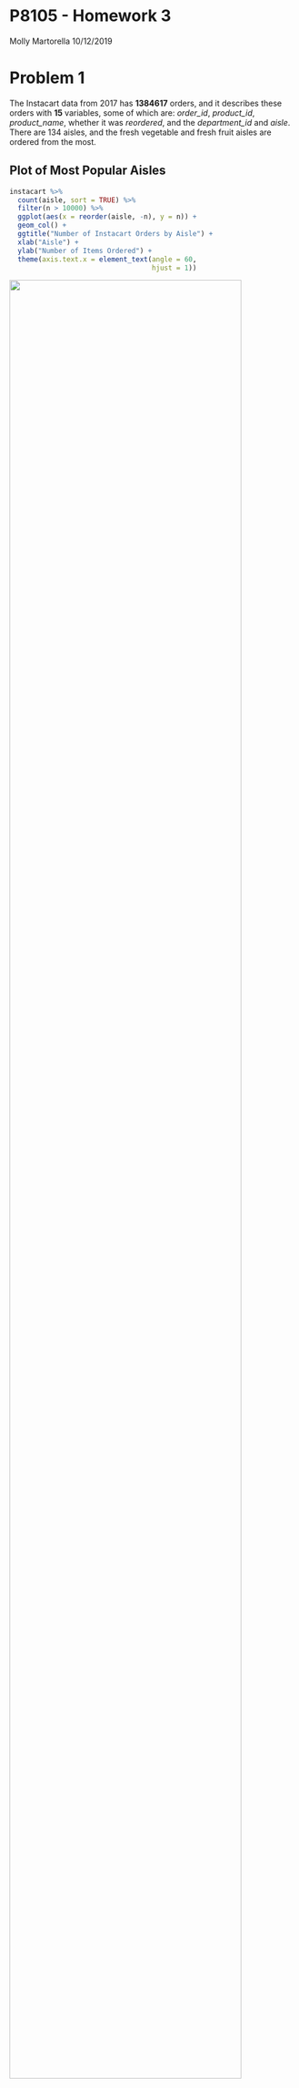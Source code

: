 P8105 - Homework 3
================
Molly Martorella
10/12/2019

# Problem 1

The Instacart data from 2017 has **1384617** orders, and it describes
these orders with **15** variables, some of which are: *order\_id*,
*product\_id*, *product\_name*, whether it was *reordered*, and the
*department\_id* and *aisle*. There are 134 aisles, and the fresh
vegetable and fresh fruit aisles are ordered from the most.

## Plot of Most Popular Aisles

``` r
instacart %>% 
  count(aisle, sort = TRUE) %>% 
  filter(n > 10000) %>% 
  ggplot(aes(x = reorder(aisle, -n), y = n)) +
  geom_col() +
  ggtitle("Number of Instacart Orders by Aisle") +
  xlab("Aisle") +
  ylab("Number of Items Ordered") +
  theme(axis.text.x = element_text(angle = 60, 
                                   hjust = 1))
```

<img src="p8105_hw3_mem2331_files/figure-gfm/unnamed-chunk-2-1.png" width="90%" />

## Three most popular items from select aisles

The number of times the three most popular items in each of the aisles
“baking ingredients”, “dog food care”, and “packaged vegetables
fruits” are ordered is presented in the following table:

``` r
instacart %>% 
  filter(aisle %in% c("baking ingredients", 
                    "dog food care", 
                    "packaged vegetables fruits")) %>% 
  group_by(aisle) %>% 
  count(product_name, sort = TRUE) %>% 
  filter(min_rank(desc(n)) <= 3) %>% 
  pivot_wider(names_from = aisle,
              values_from = n) %>% 
  knitr::kable()
```

| product\_name                                 | packaged vegetables fruits | baking ingredients | dog food care |
| :-------------------------------------------- | -------------------------: | -----------------: | ------------: |
| Organic Baby Spinach                          |                       9784 |                    |               |
| Organic Raspberries                           |                       5546 |                    |               |
| Organic Blueberries                           |                       4966 |                    |               |
| Light Brown Sugar                             |                            |                499 |               |
| Pure Baking Soda                              |                            |                387 |               |
| Cane Sugar                                    |                            |                336 |               |
| Snack Sticks Chicken & Rice Recipe Dog Treats |                            |                    |            30 |
| Organix Chicken & Brown Rice Recipe           |                            |                    |            28 |
| Small Dog Biscuits                            |                            |                    |            26 |

## Ordering Day/Time of Pink Lady Apples vs Coffee Ice Cream

The following is a table showing the mean hour of the day per each day
of the week that Pink Lady Apples and Coffee Ice Cream are ordered.

``` r
instacart %>% 
  filter(product_name %in% c("Pink Lady Apples",
                           "Coffee Ice Cream")) %>% 
  group_by(product_name, order_dow) %>% 
  mutate(mean_hour = mean(order_hour_of_day)) %>% 
  select(c(product_name, 
           order_dow, 
           mean_hour)) %>%
  distinct() %>% 
  pivot_wider(names_from = order_dow, 
              values_from = mean_hour) %>% 
  rename(Monday = '0',
         Tuesday = '1',
         Wednesday = '2',
         Thursday = '3',
         Friday = '4',
         Saturday = '5',
         Sunday = '6') %>%
  select(product_name, 
         Monday, 
         Tuesday, 
         Wednesday, 
         Thursday, 
         Friday, 
         Saturday, 
         Sunday) %>% 
  knitr::kable(digits = 1)
```

| product\_name    | Monday | Tuesday | Wednesday | Thursday | Friday | Saturday | Sunday |
| :--------------- | -----: | ------: | --------: | -------: | -----: | -------: | -----: |
| Pink Lady Apples |   13.4 |    11.4 |      11.7 |     14.2 |   11.6 |     12.8 |   11.9 |
| Coffee Ice Cream |   13.8 |    14.3 |      15.4 |     15.3 |   15.2 |     12.3 |   13.8 |

# Problem 2

Cleaning the data:

``` r
data("brfss_smart2010")

brfss_smart2010 <-
  brfss_smart2010 %>%
  janitor::clean_names() %>%
  filter(topic == "Overall Health") %>% 
  mutate(response = recode(response, "Very good" = "Very_good"),
         response = factor(response, 
                           levels = c("Poor", 
                                      "Fair", 
                                      "Good", 
                                      "Very_good", 
                                      "Excellent")))
```

# Q1

In 2002, which states were observed at 7 or more locations? What about
in 2010?

``` r
brfss_smart2010 %>% 
  filter(year %in% c(2002, 2010)) %>% 
  select(year,
         locationabbr,
         locationdesc,
         geo_location) %>% 
  distinct() %>%
  group_by(locationabbr, 
           year) %>% 
  count() %>% 
  filter(n > 7) %>% 
  pivot_wider(names_from = year, 
              values_from = n) %>% 
  knitr::kable()  
```

| locationabbr | 2010 | 2002 |
| :----------- | ---: | ---: |
| CA           |   12 |      |
| FL           |   41 |      |
| MA           |    9 |    8 |
| MD           |   12 |      |
| NC           |   12 |      |
| NE           |   10 |      |
| NJ           |   19 |    8 |
| NY           |    9 |      |
| OH           |    8 |      |
| PA           |      |   10 |
| TX           |   16 |      |
| WA           |   10 |      |

In 2002, only MA, NJ, and PA had 7 or more locations where observations
were made for the study. In 2010 the number of states with more than 7
observations increased to 12 total states, including: CA, FL, MA, MD,
NC, NE, NJ, NY, OH, TX, and WA. Interestingly, despite having more than
7 locations in 2002, PA had fewer than 7 locations in 2010.

# Q2

Mean data value of excellent responses from each state over the years
2002-2010:

``` r
brfss_smart2010 %>%
  filter(response == "Excellent") %>%
  select(year, 
         locationabbr, 
         response, 
         data_value) %>%
  group_by(year, 
           locationabbr) %>% 
  summarise(state_mean = mean(data_value, na.rm = TRUE)) %>% 
  ggplot(aes(x = year, 
             y = state_mean, 
             color = locationabbr)) +
  geom_line() +
  ggtitle("Mean Data Value per State from 2002-2010") +
  ylab("Mean Data Value") +
  scale_color_discrete()
```

<img src="p8105_hw3_mem2331_files/figure-gfm/unnamed-chunk-7-1.png" width="90%" />

Of all the states, West Virginia has the lowest prevalence of
“Excellent” responses. This likely reflects reduced access to
hospitals due to how rural and impoverished communities in West Virginia
are, and this would result in both worse health outcomes as well as
lower overall enrollment in research studies.

Overall, the data appears to be downward trending, but it is likely this
is due to the increased amount of data available from more locations in
the 2010 data set compared to 2002. It is possible the values are
approaching the true population mean, but this would have to be
investigated more closely on a state by state level across all response
groups and accounting for differences in sample size.

# Q3

Plot showing the distribution of data\_value for responses (“Poor” to
“Excellent”) among locations in NY State for the years 2006 and 2010.

``` r
brfss_smart2010 %>% 
  filter(locationabbr == "NY",
         year %in% c(2006, 2010)) %>% 
  select(year, 
         locationabbr,
         locationdesc,
         response, 
         data_value) %>% 
  mutate(NYC_county = locationdesc) %>% 
  ggplot(aes(x = response, 
             y = data_value, 
             color = NYC_county, 
             group = NYC_county)) +
  geom_point() +
  geom_line() +
  theme(axis.text.x = element_text(angle = 50, 
                                   hjust = 1)) +
  xlab("Response") +
  ylab("Data Value") +
  facet_grid(~year)
```

<img src="p8105_hw3_mem2331_files/figure-gfm/unnamed-chunk-8-1.png" width="90%" />

The Bronx, Queens, and King county all appear to have more “Good”
responses and fewer “Very Good” and “Excellent” responses. This is
again, likely a reflection of impoverished communities and communities
with higher immigrant populations and thus lower access to regular
health care evaluations and ability to pay for treatments. This is
supported by the fact that Westchester County and New York County
consistently have the highest number of “Very Good” and “Excellent”
responses. (Googling median income in Westchester and New York counties
shows ~85-90k, whereas Bronx County is ~35k).

## Problem 3

Cleaning the data:

``` r
activity <- read_csv(file = "data/accel_data.csv") %>% 
  janitor::clean_names() %>% 
  pivot_longer(cols = activity_1:activity_1440, 
               names_to = "minute", 
               values_to = "activities") 
```

    ## Parsed with column specification:
    ## cols(
    ##   .default = col_double(),
    ##   day = col_character()
    ## )

    ## See spec(...) for full column specifications.

``` r
activity <- 
  activity %>% 
  mutate(minute = gsub("activity_", 
                       "", 
                       pull(activity, minute)),
         activities = as.numeric(activities),
         day = factor(day, levels = c("Sunday",
                                      "Monday", 
                                      "Tuesday", 
                                      "Wednesday", 
                                      "Thursday", 
                                      "Friday",
                                      "Saturday")),
         weekday = as.character(day %in% c("Monday", 
                                           "Tuesday", 
                                           "Wednesday", 
                                           "Thursday", 
                                           "Friday")),
         weekday = recode(weekday, 
                          "TRUE" = "weekday", 
                          "FALSE" = "weekend")) %>% 
  select(week, day_id, day, weekday, everything())
```

The final data set, *activity*, contains 5 weeks of accelerometer data
from a 65 year old male with a bmi of 25. Variables include week (values
1-5), day\_id (values 1-35), the day of the week, whether it’s a weekend
or weekday, the minute of the day the activity level was recorded
(values 1-1440), and the number of activities recorded in that minute.
It contains 50400 observations of 6 variables.

## Q1

The following are tables of the total activities recorded per each day
of the study as well as the overall total for each day of the week.

From the first table, it is difficult to discern trends, however, it
appears Saturday, Sunday, and Monday are days of low activity. The
second table confirms that the weekend, particularly Saturday, and
surprisingly Tuesday, are the days of lowest total activity.

``` r
activity %>% 
  group_by(day_id, day, weekday) %>% 
  summarize(sum(activities)) %>% 
  knitr::kable()
```

| day\_id | day       | weekday | sum(activities) |
| ------: | :-------- | :------ | --------------: |
|       1 | Friday    | weekday |       480542.62 |
|       2 | Monday    | weekday |        78828.07 |
|       3 | Saturday  | weekend |       376254.00 |
|       4 | Sunday    | weekend |       631105.00 |
|       5 | Thursday  | weekday |       355923.64 |
|       6 | Tuesday   | weekday |       307094.24 |
|       7 | Wednesday | weekday |       340115.01 |
|       8 | Friday    | weekday |       568839.00 |
|       9 | Monday    | weekday |       295431.00 |
|      10 | Saturday  | weekend |       607175.00 |
|      11 | Sunday    | weekend |       422018.00 |
|      12 | Thursday  | weekday |       474048.00 |
|      13 | Tuesday   | weekday |       423245.00 |
|      14 | Wednesday | weekday |       440962.00 |
|      15 | Friday    | weekday |       467420.00 |
|      16 | Monday    | weekday |       685910.00 |
|      17 | Saturday  | weekend |       382928.00 |
|      18 | Sunday    | weekend |       467052.00 |
|      19 | Thursday  | weekday |       371230.00 |
|      20 | Tuesday   | weekday |       381507.00 |
|      21 | Wednesday | weekday |       468869.00 |
|      22 | Friday    | weekday |       154049.00 |
|      23 | Monday    | weekday |       409450.00 |
|      24 | Saturday  | weekend |         1440.00 |
|      25 | Sunday    | weekend |       260617.00 |
|      26 | Thursday  | weekday |       340291.00 |
|      27 | Tuesday   | weekday |       319568.00 |
|      28 | Wednesday | weekday |       434460.00 |
|      29 | Friday    | weekday |       620860.00 |
|      30 | Monday    | weekday |       389080.00 |
|      31 | Saturday  | weekend |         1440.00 |
|      32 | Sunday    | weekend |       138421.00 |
|      33 | Thursday  | weekday |       549658.00 |
|      34 | Tuesday   | weekday |       367824.00 |
|      35 | Wednesday | weekday |       445366.00 |

``` r
activity %>% 
  group_by(day, weekday) %>% 
  summarize(sum(activities)) %>% 
  knitr::kable()
```

| day       | weekday | sum(activities) |
| :-------- | :------ | --------------: |
| Sunday    | weekend |         1919213 |
| Monday    | weekday |         1858699 |
| Tuesday   | weekday |         1799238 |
| Wednesday | weekday |         2129772 |
| Thursday  | weekday |         2091151 |
| Friday    | weekday |         2291711 |
| Saturday  | weekend |         1369237 |

## Q2

Plot inspecting activity over the course of each day of the
week:

``` r
test <- sort(seq(from = 0, to = nrow(activity), by = 60), decreasing = FALSE)
activity_sub <- activity[test, ]

activity_sub %>% 
  group_by(day, 
           minute) %>% 
  mutate(med_act_min = median(activities)) %>% 
  select(day, 
         minute, 
         med_act_min) %>%
  distinct() %>% 
  ungroup(minute) %>% 
  mutate(minute = as.numeric(minute)) %>% 
  ggplot(aes(x = minute, 
             y = med_act_min, 
             color = day, 
             group = day)) +
  geom_point() +
  geom_line() +
  ylab("Median Activities per Minute") +
  ggtitle("Median Daily Activity Level per Minute") +
  theme(axis.text.x = element_text(angle = 50, 
                                   hjust = 1)) +
  scale_x_continuous(
    limits = c(0, 1440),
    breaks = seq(from = 0, to = 1440, by = 120)
  )
```

<img src="p8105_hw3_mem2331_files/figure-gfm/unnamed-chunk-11-1.png" width="90%" />

From the plot, it seems this individual sleeps from 10-11pm to 5-6am,
typically waking up earlier on Thursdays. They appear to be very active
on Friday nights and on Sunday mornings (potentially a church-goer). On
Saturdays they are only active for a few hours in the afternoon, and for
most days they have a relatively constant, moderate amount of activity
compared to their most active times.
